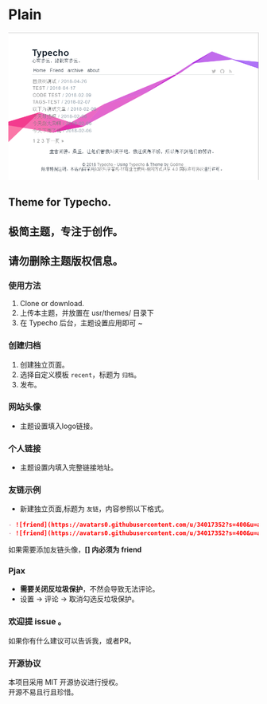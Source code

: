 # Plain
![view](./screenshot.png)
## Theme for Typecho.
## 极简主题，专注于创作。
## 请勿删除主题版权信息。

### 使用方法
1. Clone or download.
2. 上传本主题，并放置在 usr/themes/ 目录下
3. 在 Typecho 后台，主题设置应用即可 ~

### 创建归档

1. 创建独立页面。
2. 选择自定义模板 ```recent```，标题为 ```归档```。  
3. 发布。

### 网站头像

- 主题设置填入logo链接。

### 个人链接

- 主题设置内填入完整链接地址。

### 友链示例

- 新建独立页面,标题为 ```友链```，内容参照以下格式。

```markdown
- ![friend](https://avatars0.githubusercontent.com/u/34017352?s=400&u=a06f4ca3cebd399527f469c9ce1c9d5486b0a406&v=4)[Google](https://Google.com)
- ![friend](https://avatars0.githubusercontent.com/u/34017352?s=400&u=a06f4ca3cebd399527f469c9ce1c9d5486b0a406&v=4)[Godme: 无非是一个不可知的背负](https://www.runtua.cn)
```
如果需要添加友链头像，**[] 内必须为 friend**

### Pjax

- **需要关闭反垃圾保护**，不然会导致无法评论。
- 设置 -> 评论 -> 取消勾选反垃圾保护。

### 欢迎提 issue 。

如果你有什么建议可以告诉我，或者PR。

### 开源协议

本项目采用 MIT 开源协议进行授权。  
开源不易且行且珍惜。
